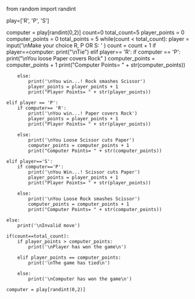 from random import randint

play=['R', 'P', 'S']

computer = play[randint(0,2)]
count=0
total_count=5
player_points = 0
computer_points = 0
total_points = 5
while(count < total_count):
    player = input('\nMake your choice R, P OR S: ' )
    count = count + 1 
    if player==computer:
        print("\nTie")
    elif player== 'R':
        if computer == 'P':
            print("\nYou loose Paper covers Rock"  )
            computer_points = computer_points + 1 
            print("Computer Points= " + str(computer_points))
       
        else:
            print('\nYou win...! Rock smashes Scissor')
            player_points = player_points + 1
            print("Player Points= " + str(player_points))

    elif player == 'P':
        if computer== 'R':
            print('\nYou win...! Paper covers Rock')
            player_points = player_points + 1
            print("Player Points= " + str(player_points))
        
        else:
            print('\nYou Loose Scissor cuts Paper')
            computer_points = computer_points + 1
            print("Computer Points= " + str(computer_points))

    elif player=='S':
        if computer=='P':
            print('\nYou Win...! Scissor cuts Paper')
            player_points = player_points + 1
            print("Player Points= " + str(player_points))
        
        else:
            print('\nYou Loose Rock smashes Scissor')
            computer_points = computer_points + 1
            print("Computer Points= " + str(computer_points))

    else:
        print('\nInvalid move')

    if(count==total_count):
        if player_points > computer_points:
            print('\nPlayer has won the game\n')

        elif player_points == computer_points:
            print('\nThe game has tied\n')

        else:
            print('\nComputer has won the game\n')
    
    computer = play[randint(0,2)]
